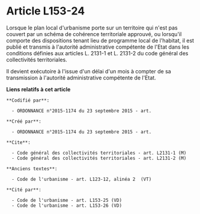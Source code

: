 # Article L153-24

Lorsque le plan local d'urbanisme porte sur un territoire qui n'est pas couvert par un schéma de cohérence territoriale
approuvé, ou lorsqu'il comporte des dispositions tenant lieu de programme local de l'habitat, il est publié et transmis à
l'autorité administrative compétente de l'Etat dans les conditions définies aux articles L. 2131-1 et L. 2131-2 du code
général des collectivités territoriales.

Il devient exécutoire à l'issue d'un délai d'un mois à compter de sa transmission à l'autorité administrative compétente de
l'Etat.

**Liens relatifs à cet article**

	**Codifié par**:

	  - ORDONNANCE n°2015-1174 du 23 septembre 2015 - art.

	**Créé par**:

	  - ORDONNANCE n°2015-1174 du 23 septembre 2015 - art.

	**Cite**:

	  - Code général des collectivités territoriales - art. L2131-1 (M)
	  - Code général des collectivités territoriales - art. L2131-2 (M)

	**Anciens textes**:

	  - Code de l'urbanisme - art. L123-12, alinéa 2  (VT)

	**Cité par**:

	  - Code de l'urbanisme - art. L153-25 (VD)
	  - Code de l'urbanisme - art. L153-26 (VD)
